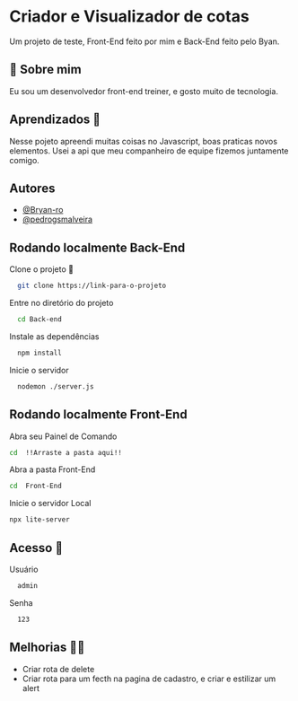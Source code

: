 
# Criador e Visualizador de cotas 

Um projeto de teste, Front-End feito por mim e Back-End feito pelo Byan.

## 🚀 Sobre mim
Eu sou um desenvolvedor front-end treiner, e gosto muito de tecnologia.


## Aprendizados 📖

Nesse pojeto apreendi muitas coisas no Javascript, boas praticas novos elementos. Usei a api que meu companheiro de equipe fizemos juntamente comigo.

## Autores

- [@Bryan-ro](https://www.github.com/Bryan-ro)
- [@pedrogsmalveira](https://www.github.com/pedrogsmalveira)


## Rodando localmente Back-End

Clone o projeto 📲

```bash
  git clone https://link-para-o-projeto
```

Entre no diretório do projeto

```bash
  cd Back-end
```

Instale as dependências

```bash
  npm install
```

Inicie o servidor

```bash
  nodemon ./server.js
```


## Rodando localmente Front-End

Abra seu Painel de Comando 

```bash
cd  !!Arraste a pasta aqui!!
```

Abra a pasta Front-End

```bash
cd  Front-End
```

Inicie o servidor Local

```bash
npx lite-server
```

## Acesso 🔐

Usuário

```bash
  admin
```

Senha

```bash
  123
```

## Melhorias 🐱‍🏍

- Criar rota de delete 
- Criar rota para um fecth na pagina de cadastro, e criar e estilizar um alert
